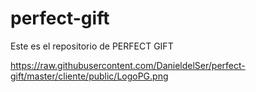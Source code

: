 # perfect-gift
Este es el repositorio de PERFECT GIFT

https://raw.githubusercontent.com/DanieldelSer/perfect-gift/master/cliente/public/LogoPG.png
